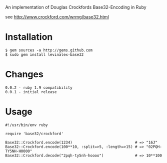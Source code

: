 An implementation of Douglas Crockfords Base32-Encoding in Ruby

see <http://www.crockford.com/wrmg/base32.html>

Installation
============

    $ gem sources -a http://gems.github.com
    $ sudo gem install levinalex-base32

Changes
=======

    0.0.2 - ruby 1.9 compatibility
    0.0.1 - initial release

Usage
=====

    #!/usr/bin/env ruby
    
    require 'base32/crockford'
    
    Base32::Crockford.encode(1234)                            # => "16J"
    Base32::Crockford.encode(100**10, :split=>5, :length=>15) # => "02PQH-TY5NH-H0000"
    Base32::Crockford.decode("2pqh-ty5nh-hoooo")              # => 10**100
